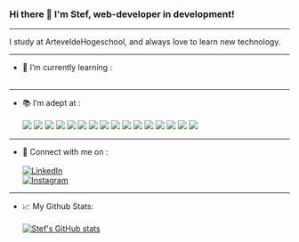 ### Hi there 👋 I'm Stef, web-developer in development!
________________________________________________________


I study at ArteveldeHogeschool, and always love to learn new technology.
________________________________________________________

- 🌱 I’m currently learning   :	<br> <br>

________________________________________________________

- 📚 I’m adept at   :	<br> <br>
![](https://img.shields.io/badge/Code-JavaScript-informational?style=flat&logo=JavaScript&color=323330)
![](https://img.shields.io/badge/Code-CSS3-informational?style=flat&logo=CSS3&color=1572B6)
![](https://img.shields.io/badge/Code-Sass-informational?style=flat&logo=Sass&color=CE679A)
![](https://img.shields.io/badge/Code-HTML5-informational?style=flat&logo=HTML5&color=E34F26)
![](https://img.shields.io/badge/Code-PHP-informational?style=flat&logo=PHP&color=777BB4)
![](https://img.shields.io/badge/Code-React-informational?style=flat&logo=React&color=61DAFB)
![](https://img.shields.io/badge/Code-TypeScript-informational?style=flat&logo=TypeScript&color=#007ACC)
![](https://img.shields.io/badge/Code-NodeJS-informational?style=flat&logo=node.js&color=#378d37)
![](https://img.shields.io/badge/Code-Cypress-informational?style=flat&logo=Cypress&color=64bc98)
![](https://img.shields.io/badge/Code-Jest-informational?style=flat&logo=Jest&color=d8d8d8)
![](https://img.shields.io/badge/Code-CraftCMS-informational?style=flat&logo=CraftCMS&color=e5422b)
![](https://img.shields.io/badge/Code-Wordpress-informational?style=flat&logo=Wordpress&color=909090)
![](https://img.shields.io/badge/Code-Vue-informational?style=flat&logo=Vue.js&color=4fc08d)
![](https://img.shields.io/badge/Code-PHP-informational?style=flat&logo=PHP&color=777bb4)
![](https://img.shields.io/badge/Code-TypeScript-informational?style=flat&logo=TypeScript&color=3178c6)
![](https://img.shields.io/badge/Code-NestJs-informational?style=flat&logo=Nestjs&color=e12a54)







________________________________________________________

- 💬 Connect with me on : <br> <br>
<a href="https://www.linkedin.com/in/stef-de-boeck-22a802221/"> ![LinkedIn](https://img.shields.io/badge/linkedin-%230077B5.svg?style=for-the-badge&logo=linkedin&logoColor=white) </a> <br>
<a href="https://www.instagram.com/stef_dbk/"> ![Instagram](https://img.shields.io/badge/Instagram-%23E4405F.svg?style=for-the-badge&logo=Instagram&logoColor=white) </a>

________________________________________________________

- 📈 My Github Stats: <br> <br>
[![Stef's GitHub stats](https://github-readme-stats.vercel.app/api?username=pgm-stefdebo3)](https://github.com/anuraghazra/github-readme-stats) <br> <br>



